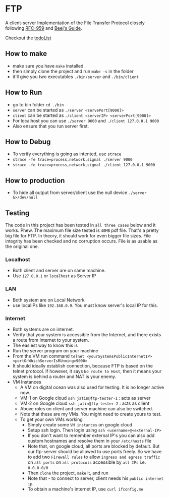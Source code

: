# FTP

A client-server Implementation of the File Transfer Protocol closely following [RFC-959](https://tools.ietf.org/html/rfc959) and [Beej's Guide](https://beej.us/guide/bgnet/html/multi/index.html). 

Checkout the [todoList](./todoList.md)

## How to make

- make sure you have `make` installed
- then simply clone the project and run `make -s` in the folder
- it'll give you two executables `./bin/server` and `./bin/client`

## How to Run

- go to bin folder `cd ./bin`
- `server` can be started as `./server <servePort[9000]>`
- `client` can be started as `./client <serverIP> <serverPort[9000]>`
- For localhost you can use `./server 9000` and `./client 127.0.0.1 9000`
- Also ensure that you run server first.

## How to Debug

- To verify everything is going as intented, use `strace`
- `strace -fe trace=process,network,signal ./server 9000`
- `strace -fe trace=process,network,signal ./client 127.0.0.1 9000`

## How to production

- To hide all output from server/client use the null device `./server &>/dev/null`

## Testing

The code in this project has been tested in `all three cases` below and it works. Phew.
The maximum file size tested is `40MB` pdf file. That's a pretty big file for FTP. In theory, it should work for even bigger file sizes. File integrity has been checked and no corruption occurs. File is as usable as the original one.

### Localhost

- Both client and server are on same machine.
- Use `127.0.0.1` or `localhost` as Server IP

### LAN

- Both system are on Local Network
- use localIPs like `192.168.0.9`. You must know server's local IP for this.

### Internet

- Both systems are on internet. 
- Verify that your system is accessible from the Internet, and there exists a route from Internet to your system. 
- The easiest way to know this is 
- Run the server program on your machine 
- From the VM run command `telnet <yourSystemsPublicInternetIP> <portOnWhichServerIsRUnning=9000>` 
- It should ideally establish connection, because FTP is based on the telnet protocol. If however, it says `No route to Host`, then it means your system is behind a router and NAT is your enemy.
- VM Instances
  - A VM on digital ocean was also used for testing. It is no longer active now.
  - VM-1 on Google cloud `ssh jatin@ftp-tester-1` : acts as server
  - VM-2 on Google cloud `ssh jatin@ftp-tester-2` : acts as client
  - Above roles on client and server machine can also be switched.
  - Note that these are my VMs. You might need to create yours to test.
  - To get your own VMs working
    - Simply create some `VM instances` on google cloud
    - Setup ssh login. Then login using `ssh <username>@<external-IP>`
    - If you don't want to remember external IP's you can also add custom hostnames and resolve them in your `/etc/hosts` file
    - Note that, on google cloud, all ports are blocked by default. But our ftp-server should be allowed to use ports freely. So we have to add two `Firewall rules` to allow `ingress and egress traffic` on `all ports` on `all protocols` accessible by `all IPs` i.e. `0.0.0.0/0` 
    - Then `clone` the project, `make` it, and run
    - Note that - to connect to server, client needs his `public internet ip`. 
    - To obtain a machine's internet IP, use `curl ifconfig.me` 
